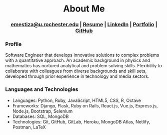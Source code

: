 # <div align="center"> About Me </div>
### <div align="center"> emestiza@u.rochester.edu | [Resume](https://gist.github.com/emestiza/2bc77620288dae1e7b9d71e22a8e568a#eric-mestiza) | [LinkedIn](https://www.linkedin.com/in/eric-mestiza) | [Portfolio](https://emestiza.github.io) | [GitHub](https://github.com/emestiza) </div>

### Profile
Software Engineer that develops innovative solutions to complex problems with a quantitative approach. An academic background in physics and mathematics has nurtured analytical and problem solving skills. Flexibility to collaborate with colleagues from diverse backgrounds and skill sets, developed through prior experience in technology and media sectors.

### Languages and Technologies
* Languages: Python, Ruby, JavaScript, HTML5, CSS, R, Octave
* Frameworks: Django, Flask, Ruby on Rails, React.js, Vue.js, Express.js, Node.js, Bootstrap, Selenium
* Databases: SQL, MongoDB
* Technologies: Git, GitHub, GitLab, Heroku, MongoDB Atlas, Netlify, Postman, LaTeX
